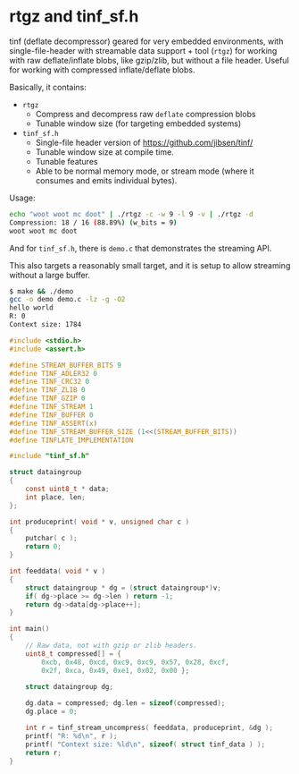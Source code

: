 # rtgz and tinf_sf.h

tinf (deflate decompressor) geared for very embedded environments, with single-file-header with streamable data support + tool (`rtgz`) for working with raw deflate/inflate blobs, like gzip/zlib, but without a file header.  Useful for working with compressed inflate/deflate blobs.

Basically, it contains:
 * `rtgz`
   * Compress and decompress raw `deflate` compression blobs
   * Tunable window size (for targeting embedded systems)
 * `tinf_sf.h`
   * Single-file header version of https://github.com/jibsen/tinf/
   * Tunable window size at compile time.
   * Tunable features
   * Able to be normal memory mode, or stream mode (where it consumes and emits individual bytes).

Usage:

```sh
echo "woot woot mc doot" | ./rtgz -c -w 9 -l 9 -v | ./rtgz -d
Compression: 18 / 16 (88.89%) (w_bits = 9)
woot woot mc doot
```

And for `tinf_sf.h`, there is `demo.c` that demonstrates the streaming API.

This also targets a reasonably small target, and it is setup to allow streaming without a large buffer.

```sh
$ make && ./demo
gcc -o demo demo.c -lz -g -O2
hello world
R: 0
Context size: 1784
```

```c
#include <stdio.h>
#include <assert.h>

#define STREAM_BUFFER_BITS 9
#define TINF_ADLER32 0
#define TINF_CRC32 0
#define TINF_ZLIB 0
#define TINF_GZIP 0
#define TINF_STREAM 1
#define TINF_BUFFER 0
#define TINF_ASSERT(x)
#define TINF_STREAM_BUFFER_SIZE (1<<(STREAM_BUFFER_BITS))
#define TINFLATE_IMPLEMENTATION

#include "tinf_sf.h"

struct dataingroup
{
	const uint8_t * data;
	int place, len;
};

int produceprint( void * v, unsigned char c )
{
	putchar( c );
	return 0;
}

int feeddata( void * v )
{
	struct dataingroup * dg = (struct dataingroup*)v;
	if( dg->place >= dg->len ) return -1;
	return dg->data[dg->place++];
}

int main()
{
	// Raw data, not with gzip or zlib headers.
	uint8_t compressed[] = {
		0xcb, 0x48, 0xcd, 0xc9, 0xc9, 0x57, 0x28, 0xcf,
		0x2f, 0xca, 0x49, 0xe1, 0x02, 0x00 };
	
	struct dataingroup dg;

	dg.data = compressed; dg.len = sizeof(compressed);
	dg.place = 0;

	int r = tinf_stream_uncompress( feeddata, produceprint, &dg );
	printf( "R: %d\n", r );
	printf( "Context size: %ld\n", sizeof( struct tinf_data ) );
	return r;
}
```
